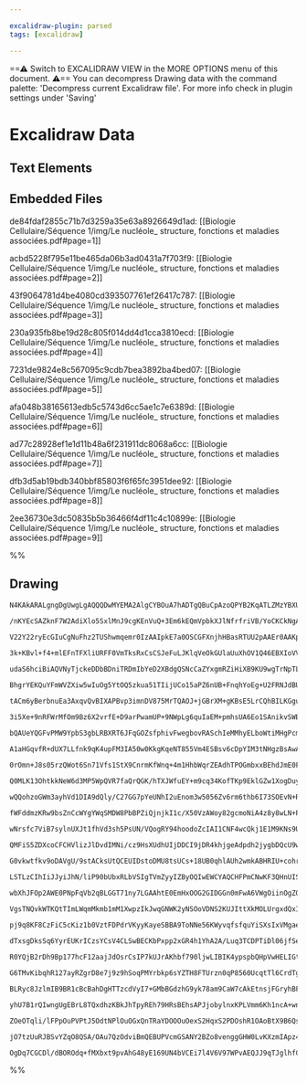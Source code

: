 ```yaml
---

excalidraw-plugin: parsed
tags: [excalidraw]

---
```

==⚠  Switch to EXCALIDRAW VIEW in the MORE OPTIONS menu of this document. ⚠== You can decompress Drawing data with the command palette: 'Decompress current Excalidraw file'. For more info check in plugin settings under 'Saving'


# Excalidraw Data

## Text Elements
## Embedded Files
de84fdaf2855c71b7d3259a35e63a8926649d1ad: [[Biologie Cellulaire/Séquence 1/img/Le nucléole_ structure, fonctions et maladies associées.pdf#page=1]]

acbd5228f795e11be465da06b3ad0431a7f703f9: [[Biologie Cellulaire/Séquence 1/img/Le nucléole_ structure, fonctions et maladies associées.pdf#page=2]]

43f9064781d4be4080cd393507761ef26417c787: [[Biologie Cellulaire/Séquence 1/img/Le nucléole_ structure, fonctions et maladies associées.pdf#page=3]]

230a935fb8be19d28c805f014dd4d1cca3810ecd: [[Biologie Cellulaire/Séquence 1/img/Le nucléole_ structure, fonctions et maladies associées.pdf#page=4]]

7231de9824e8c567095c9cdb7bea3892ba4bed07: [[Biologie Cellulaire/Séquence 1/img/Le nucléole_ structure, fonctions et maladies associées.pdf#page=5]]

afa048b38165613edb5c5743d6cc5ae1c7e6389d: [[Biologie Cellulaire/Séquence 1/img/Le nucléole_ structure, fonctions et maladies associées.pdf#page=6]]

ad77c28928ef1e1d11b48a6f231911dc8068a6cc: [[Biologie Cellulaire/Séquence 1/img/Le nucléole_ structure, fonctions et maladies associées.pdf#page=7]]

dfb3d5ab19bdb340bbf85803f6f65fc3951dee92: [[Biologie Cellulaire/Séquence 1/img/Le nucléole_ structure, fonctions et maladies associées.pdf#page=8]]

2ee36730e3dc50835b5b36466f4df11c4c10899e: [[Biologie Cellulaire/Séquence 1/img/Le nucléole_ structure, fonctions et maladies associées.pdf#page=9]]

%%
## Drawing
```compressed-json
N4KAkARALgngDgUwgLgAQQQDwMYEMA2AlgCYBOuA7hADTgQBuCpAzoQPYB2KqATLZMzYBXUtiRoIACyhQ4zZAHoFAc0JRJQgEYA6bGwC2CgF7N6hbEcK4OCtptbErHALRY8RMpWdx8Q1TdIEfARcZgRmBShcZQUebQBGABZtAAYaOiCEfQQOKGZuAG1wMFAwMogSbghKBABJXEwjAA50sshYRCrA7CiOZWDW8sxuZ0SANmSAVkSU2abpxIBOHnjF

/nKYEcSAZknF7W2AdiXlo5SxlMnJ9cgKEnVuQ+3Em6kEQmVpbkXJlNfrfriVB/YoCKCkNgAawQAGE2Pg2KQqgBiWZotKvTS4bCQ5QQoQcYhwhFIiTIgBmlKpg0g5MI+HwAGVYAMJIIPDSIMxwVCEAB1e6SbjxV7ciHQ5kwVnodmVV74z4ccL5NAi0EQNhwbFqTaq2by4SEpXMFWoDhCBmihAIYjcHizeJqtoMJisTjcMavRgsdgcABynDEwu2KXm

V22Y22ryEcGIuCgNuFhz2TUShwmqemr0IzAAIpkE7a0OSCGFXnjhHBasRTUU2pAAEr0AAKpjYACkWjdbgB5AASmEmAGkAIoATQgoIAupjDcQAKLBbK5Wsz9VEDiQ7jmy3rtg4xNocFCBDZwlYKq4DHq8nkbLV7cW/DFAC+61K5UqEgAWkYYPFtigYgu3VDogQqfRoiQV5hjQUYJm0aY0XmRIlhWNZ1V1VBRl2fYjhOHgzguK5XjuYgHjQJ4XnVSR

3k+KBvl+f4+mlEFnTFXliURFF0VmTksRxCsCSJeFuLJKlqVeOkGUlaUuXhOV1Q46EBXIoVVVFHkJRZcDZVtA0/EkY1TSdcpNW1WBhX1dV8SNZVH13djrSLVBtkWeIUj4dVvTdLg0E9bzXV9AMOCDVVtjc7YmiaY4MOdGM40LJMUzTDNEizdUc3zYIkuLUtT3VISqxrQpQUbFs207GlewHYdx0nNo12dTQ50XLIcjyQomvKDctzQHd8FeBEDxc48C

udaS6hciBiAQVNyTjckeDDbBDniTRDmIbYeD2XBdgQSNcCaZYxgmRZiHiXB9KU9wgTrNpTLKeJpzPWbYPQXB4k5W9cHvFyBs0+MhFNCBEEJQg+k5bAITgBzBvVbBgagAxc3jXBuA/cpY3JZsoIANUIBAKGbGHTUxnqEHJBi0DY+sIBamQDG4WnnVID4vn8+IvPrdpNUeZZu0gCEogTZmypfUEJbKN9ikxippr5AAZHhDkwABBABZa9nTAroEB6AE

BhgrYEKQuYFmWVZXiw5wIuOg5YtOQ5zkua51TIijUCo15aPZ6nUB+FnqhYoEg+U2FRNJdBUV4/jsVxWyRJJFEJMpb76SZHSqj0zlw9Uz3Hq5LSEFk3SFOu1nhEVeyNPVczsB1Kyg8T4y4atQ9UEmHbEkLnzfQ9L0gs4EKwtQJJ3L2MYeHc6NY3jDv4mTRZU3TRJM2o50soLDuS3wMtCvxYrazKhgABUG1qEc+1zIVuwgCh+0HUcJxe9UWuEtrl06

tACm6yBerbnuEa3AxqvQvBIXAPBvp3imnDV875MrTQAOJ+jGBrXM+gKBsE5LrCQhBILKGguqd68EpgzHNqhS2cUNgjDtnhR2hFnbETds6D26kvbPB9nRDmAcmLqkNqHTS4oI7JzJLxbW5QBIJznFxKOEAKSp3TjJLObJy652Lvndhhdw6l2zmogy1cTTClePXRuepm5zlbv1J87cXJc0mB5QePp3T+Scb5EeQIuZNC5mtQ4s9EoLyXivNKGVN55m

3i5Xe+9nRFWrMfOm9Bz6X2vrfE+D9arPwamUP+9NWpLg6quIaEM+pmhsUA6Eo1SAnikvSWBEDsCaGIF3Za5JDg/AQI6TQCBxiTDjOcTQ2wropB2JdQ4rSUjbHJIsXOt1Sr1kemAZ6jUwHvWqNsaBv06mlMcuUbkQMQZg0cJDV40M+bWJ2ZARG3IUZowxifbGuNCEEyJiTTUZMyr/0pv7HY2huZ0wZsjfQ3BfjaA3nTNm9EPQzG0E0QW0AzmoG8ds

bQAUeYQGFvPMW9YpbS3gbLRBXRT6JFqGOZsfphivFwegbovRASchIeMMhyELboWtiMHgPcmgOwIkRV2pFBSPE4TRbh/tA7MTpTTIRnFI48VjpieOQlCSyJToompyipRlw5FKlSAra7sWLro1RWqbJVyMjXMeJitQN0suYgydkjHnPhk5DuFxZh+MCs4vyqBUXlD7sPQMQInhrTGE0KM6oErzzsUE1Ka90pgsgFvHKO98rlkPnEuZzoUi1B4PgbY9

A1aHGqvfR+dUX7LLfnk9qK4upFM3IA50w0KkgKqeNT855Vm4ESBsv6cDpYIM3tNHgzBsAwAAGLKAAFYjhwfAcC+CoL0pNkyihaEraYXZZy7liwnYuxIu7XVHD41vD9oxIOAjmbapEWJaO4i46CUTsq8SqqbwZ0NTKfRSkNEHu0QalR77jWV0MlYi1dcrVmLHtZQD9rTQAyUs5bgPcxhPDcf3VxHr3EBuFL8M43jkPhrnrlMe0bV7r2zOEpNkSU0H

0rOmn+J8s05rzQWot6Sn71Vfs1StX9CnrmKfWnq+4m1HhbWqrZEAdhTPOGmbxxBEhdJmE0FI2AtqLF2CkQ46Z4iUx4BMReq0YozIIHdMqCylnZJWZeSY3atmwf1fsqohyIbKChjDfjlykY3KiHcumDz8aE2JqTbzdNghUwQ8iv5nHGZArQCC+N5QIU8ImCkGFcLkawzQEilFcKMWixpuLSWeKyhyy/OgIc9BIQjlqJCDgEj2izr1gbEOi64KMsQu

Q0MLK13OhtkkNeW6d3MP5WpQVR7faQrQGK/hTXJWfuEY+m9cq34KofTKp9EklGZw1XogDuyv3Db1bt4Rb75I7aFqa4DhdTE2ogxY4SwHbO7PgxNw4oafWQD9V6t7LpPUeOBSceIGYw3xQI4ElKJG41keyggQjUTW2QFiSVOjdMACqRghCYCgDCBsVm76sdLVksAOT36Ek/gUmtvG62OqGoJjuoDMrtsvGMazD5HWFZKASiQ1XvxDjxosfQ84Z2dD

wQQohzoGWm3ayhVd1DIA9dQly/C27GG7pYeUNhI2uEnom3w5056Zv6rm6thb6I73SOEvN+RqdyQbeOznS9mjjGzd5Lbj9gHDEmUtRZLCHlbvQbc1yJ7XsYqLC+x9ge6HgqYbQCse0p0AcAX8ZG5Ky8Y2kcyuR6Hya95w4gAj+JzpUfo8x9jljJbMkcckVxsnP8ckAKp+U2nImX3BBZ+gQiKRcCqcmOSTQTQumrGIMtbAinu8pCSMQWTF1sB4Cih5

fWFddmzKRw9bsZnCcWYgYWqSMDW8PbBPZiQjnjkI1c/X50VzAWoy82gcmoNiA4z8y8wLN+PkQBC988LcKAVMxi8luLQstdvVoVYVX80tuBMs3t4s2ARZQ58s2gcUZYisOd0AGwjBcBJA/Q+xmAmdKV6sJAaVz1jYWsJdmVKFWV10WsNN+tldiI0whtPZvZhVADJtddptgRL0LcY4Td5V70ZEjdLdn0JpX0/0TtFIDdeQHcDswQjsRC7cTUgNzVLs

wNrsfc7ViB7sylnUXJt1fhVd3sh5PsUN/VQogRY94hoodoZcIAI1CNF4wcQkj1E1M9KNs9U0aNEdUB7pyhR1Dg1Y8ZIQewoBCBS8Ml2Ny1OMP58lq0a9a0Sk9838adKlql6c3pLwQIJod9/onw2ditppMBthFZFZDh6A/RsBBc50RdmtsJWszYOsyCusaFKDDhqDeVph3VWED1GDnQxseEWDyg9d2CndoRODb0eCzclV+CFF1s1VNs5I5DxCdV9s

QMFiS5ZDXcoCFCHVlizJlDvdIMNi/cz9HsXUdhUIjDDCI9jDR4khjgeAdpdh2jygbDQcU9wdQlPwM8YcqMYk00PCvDIAfC/CAigiQi2My1zMK1Iiq1v5PDa8+Mjj/5Ejm1kihCW9ppDhCJ4hZpl4OU5psBJgkMUgfhsBFhlMNouk9pjoeAsQ5MbR1NDNpR/jTMK8E0GcIFplt9Nld9NDdsD90Aj9nMTlT9tknVygL9PN0YX8fN79HkEBnkAs3kgs

G0vkwtfkv9oDAVgU/9stACksUtQCEUIDstoDMU8tsUCs+18UB0qhlAUh2wmkABHRIU+cohrWlI2YhJdNrUg6XNlNANCFFHaN1KeVTRYdKIHNXTooVbokVU9cVViDgyY0YpbXg83SYq3G3NY07IuYRSQ7Y6Q53LMsQjY93R3Z0K7PY33dQ81eIsIDuY6JIIOMPNDZ0D7X7VUAHMYAktyNaRPWw4jEJPQioT4rPaJcoPPDNcoAAIXnGwGbHbH0D5Bw

LSTLzCIhIiJJyiJhN/liP90bUbxRLbVSIgTVmZyyIZByOQIwEWCYAQCHFPmCNwKF3QHnUISqNIW9JXSoT9NQADKnl+HUxDLcnDPoPYS6PKB6NFR136LYLDmLhGMW2amWz4NEWjgzJmJd2zLzm/UvUwuLLO02I91Ay9ybjUI0IuQDw7kSBWCaFDwMPD1bIMPbN4GGXUyJNUwjMgGeKjXsNjT3TCShy+NcOoxjFo08JPhnLnIXKXNBPxxZNyShO43J

wbXhJFOp2AWE0PNpFqVb2qBLGGT71ny7LGAAhtE0EmHxOOG2GIDGGn0mFwA6VWgOiinOgZOM3mVX3kohmPI+inLPP9z2SgGBgcxyCOUFJPwRXiPFP0Cv0lNQFv18yeX81eTkCVIplC39M/1f2/2i07m1NfwS39j1JALRTAIywAiywKpNNy2BDgNxUtKQOtIkBhA2lPkhD5A1gFyfPAgIKayIOqJIK/PIO62FHGDiH/ODOnmAqHPV0omjIgtjO1zP

VgsTNQvkWTKQtTImLWqmMkmb1mM1XwpzIkJwqGNWK2yNSOoVDNS2KUJIttXkMOLUrgxdQxIjHOIYt9SYqjxYueA5XtFDT7JeOCT4qHKcKErHPh1+Pz3KAbGUEwDGHeEuFkvL3CMr0Uur1hN3IRISI0tQDp03jZI+hhH8tZwavZyavQHJAdKaD7CzQAA1lydY8CXzKj+qPzaipdvyKCx4xrAyAL0wpqwyZqozRtFreFlqJVBiViELuCUzxik5r0BD

pj9q8KF8CzFiC5cKiz1b0VztFDPdrVKyyKayeSBBA9ToNNe56KWyvqfsfquYiSXsIxVMgaeLXjBzIcIluBYc3DRK/iT44aEakaccVzQjwT19ITNzoSeMVLKdnqG0kTNKc9JpdKroNNsBlplgmhKYtMsTOk15cAxglpthVhHRiBh9zgmgi7p83LJzFlPK0bWSfLqhcxSaE7eSgqDlQqnMXNIqzaIBorYq0q78H8kqn9FSpTgsVTMq1TsqNSf88rQU

dTxsgDksSq6YyrEUKrICzsYCsV4CLSwBECKbPxpp2xGR4h1YhA2A/Luq3TCDPTiDl06jfSeaOUIp+bJrQz0pQKNcmDV6+jIABi4LDcdqNrJFkK0ydr0LVadb1FczTqVi1bORrqLtDbwNVDHrqytjayLbLCrDmzvVzjmLhbFM0w3I3bk8QbMwwaRyXDIbc9ob66IA1Y2HmA/QL4uqw6wSCcicq9oisaKc4iB79ykic9vLwEPpuGMiuTzznxybciqh

R0YQjB2rDh9Bp177hcF12aajJdOsrCsIP7kUJrAKhbf790ljwLIBIK4ypspbQHpVwHELIGtrFa5Fdq04ML4H7ckHDtCyLr/0rr9bbqMGVD9iCKnq8GO5l5JhvEPrbb9D7aTCsN5gQ1ngjgqHVQBzQavaKMfbvjxzmHl9yg2G1YOGuGUa1zI6NyFwtzY6epVL4ixHkSU6dLpp78BkmlcBNBVhGkBkZhNBNByR5hFNJli6uzyRsA3IHFZoEBlg67Sm

G6TMvKibqhR127ayRZgrD8e7j9z9hSoqPMYrbkp6sYZTH8FTUrzn0qP8560UcqtTl6CrdTgDUtDSd7jT96zTD6/nj7+0z6qhkcEANYYqjA+x0jygqV0V9Z3TRchgvTObDGfzngJkv7zGf6RbrH5rbHxagHg5HHVqlauC0RTdFUPGVUVbUSDrtsjrsKlif0ZCgnRDda0GDbiKjbSLsHyLRTzbYmfdHjknfJPrhXI9UnVR3IQxLge5C5uLqHU90o6H

BLRyc8JzlmIB9BR1cBcBahDgHTTzcdVyI7+GMbBGdzhG9yk78am9CaW7cAkEtnsjFGryhBFhNAJ18AxwxwJ1XSdG3y9HBrX7uaRq0A0XTGgzMXpq/65qxbmDoLgGVqzrZayWxiKXODYGaWUG/HGXtaWX5iSybqiLyzdjuWoMcGYMB66yXIramgItvsRWkmG3xXR5oongQxZ9smiNeLaH8nnDCnhKfj3CYbIAtWdW9WDXqmTXZwzXty4T46WnrWCb

yhU7B1rQIwngUgEBrL8TQxdhzKBkJhTpyREh79HRsBEhsAPJjobylnxKPLVmm6Kh1ncA+wnWKLArdn+T9nwrDn+6KKh6zn4r7lLnx7rn3k0V39VSItK8otnn/90U3n16Pn0tt7THvnTTarzT/mpYmpqg4A4BmRMOPxoBaJsgqgiBIV1gGB/MpyoHtqSW86OkEXB6RBAhchagEx9BmQwGSXM33NSB2OoBOOsg6P3GM3BCBOhOROtXhD831jWPBOOo

ZOeOTqli/lFPpOuPVPtJ5OdtNPlOuOGxQnTRaYDOOOuOexS2HqxS2PDOshR1OAoBtX9B6QsIfVzPhOuPHPchGRCAjBTCzPEYlOLOshT4sAoA1ZKOvU38VTqPgutOsgiPSBIvBO2AKBaIrp+NPOZP5xCQ1Y0uMuQhppcBCvBgcuuOCuIQKBT4Wa9bhJyvh0IQGR6aPQ2jPzg27jqOmv4QvXuAXa4gThVMAJdhKFqOjA2BF65Z6ACATxmYEg2cKush

jO7tzUuRJBSvYZqO8QSA/OAu7QzOdviBmQEBUPVcmGSANY2BZo8venggGHW0LvKXzmIApz4RppSBlAsQAAKENagb1WFAH/75LSYAASk5AbAQGUAtFK66C+9wG+4JP+6R87k9GBEQnB8W4S46h04QCs6CM4ErZ2QgB+myEh/PDZkhhe5yDu4PJz2wCIFQ+XcgA4E2TaZMSECgA3CBDGkW7sAnTheYEZFZ7gCu5u9Z80Hu4HbHOqB6EIEYFPkm/wCV

OgDq7CGCDl/dBOROdq+fMXbxt9pvAhG48yE169UN4bVCEi7l4V6V97WPvAEQJJ9qTJglhfCAA===
```
%%